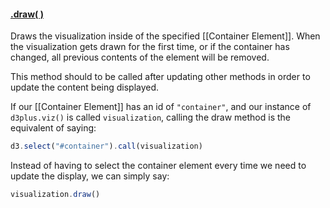 #### <a name="undefined" href="#wiki-undefined">.draw( )</a>

Draws the visualization inside of the specified [[Container Element]]. When the visualization gets drawn for the first time, or if the container has changed, all previous contents of the element will be removed.

This method should to be called after updating other methods in order to update the content being displayed.

If our [[Container Element]] has an id of ```"container"```, and our instance of ```d3plus.viz()``` is called ```visualization```, calling the draw method is the equivalent of saying:

```js
d3.select("#container").call(visualization)
```

Instead of having to select the container element every time we need to update the display, we can simply say:

```js
visualization.draw()
```
